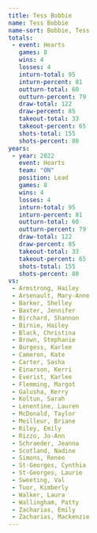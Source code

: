 ```yaml
---
title: Tess Bobbie
name: Tess Bobbie
name-sort: Bobbie, Tess
totals:
 - event: Hearts
   games: 8
   wins: 4
   losses: 4
   inturn-total: 95
   inturn-percent: 81
   outturn-total: 60
   outturn-percent: 79
   draw-total: 122
   draw-percent: 85
   takeout-total: 33
   takeout-percent: 65
   shots-total: 155
   shots-percent: 80
years:
 - year: 2022
   event: Hearts
   team: "ON"
   position: Lead
   games: 8
   wins: 4
   losses: 4
   inturn-total: 95
   inturn-percent: 81
   outturn-total: 60
   outturn-percent: 79
   draw-total: 122
   draw-percent: 85
   takeout-total: 33
   takeout-percent: 65
   shots-total: 155
   shots-percent: 80
vs:
 - Armstrong, Hailey
 - Arsenault, Mary-Anne
 - Barker, Shelley
 - Baxter, Jennifer
 - Birchard, Shannon
 - Birnie, Hailey
 - Black, Christina
 - Brown, Stephanie
 - Burgess, Karlee
 - Cameron, Kate
 - Carter, Sasha
 - Einarson, Kerri
 - Everist, Karlee
 - Flemming, Margot
 - Galusha, Kerry
 - Koltun, Sarah
 - Lenentine, Lauren
 - McDonald, Taylor
 - Meilleur, Briane
 - Riley, Emily
 - Rizzo, Jo-Ann
 - Schraeder, Jeanna
 - Scotland, Nadine
 - Simons, Renee
 - St-Georges, Cynthia
 - St-Georges, Laurie
 - Sweeting, Val
 - Tuor, Kimberly
 - Walker, Laura
 - Wallingham, Patty
 - Zacharias, Emily
 - Zacharias, Mackenzie
---
```

